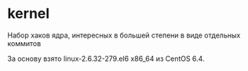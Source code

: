 kernel
======

Набор хаков ядра, интересных в большей степени в виде отдельных коммитов

За основу взято linux-2.6.32-279.el6 x86_64 из CentOS 6.4.
